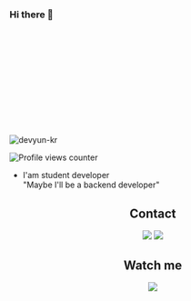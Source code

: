 ### Hi there 👋

<p align="left"> 
  <img src="https://github-readme-stats.vercel.app/api?username=devyun-kr&custom_title=Yunseong's%20GitHub%20statistics&show_icons=true&theme=shadow_green&rank_icon=percentile&include_all_commits=true&theme=transparent" alt="devyun-kr" />&nbsp;&nbsp;<img height="200px">
</p>

![Profile views counter](https://komarev.com/ghpvc/?username=devyun-kr-git&style=flat-square)

- I'am student developer<br>
"Maybe I'll be a backend developer"
   

<div align="center">
  <h2>Contact</h2>
    <a href="https://www.instagram.com/its_yunseong" target="_blank"><img src="https://img.shields.io/badge/Instagram-E4405F?style=flat-square&logo=Instagram&logoColor=white" target="_blank"/></a>
    <a href="https://discord.com/users/839504073304440862" target="_blank"><img src="https://img.shields.io/badge/Discord-5865F2?style=flat-square&logo=Discord&logoColor=white" target="_blank"/></a>
</div>

<div align="center">
  <h2>Watch me</h2>
    <a href="https://yunseong-kr.notion.site/e0a6f6fd4e364dfcb87d69c8045b9d37?pvs=4" target="_blank"><img src="https://img.shields.io/badge/Notion-000000?style=flat-square&logo=Notion&logoColor=white" target="_blank"/></a>
</div>

